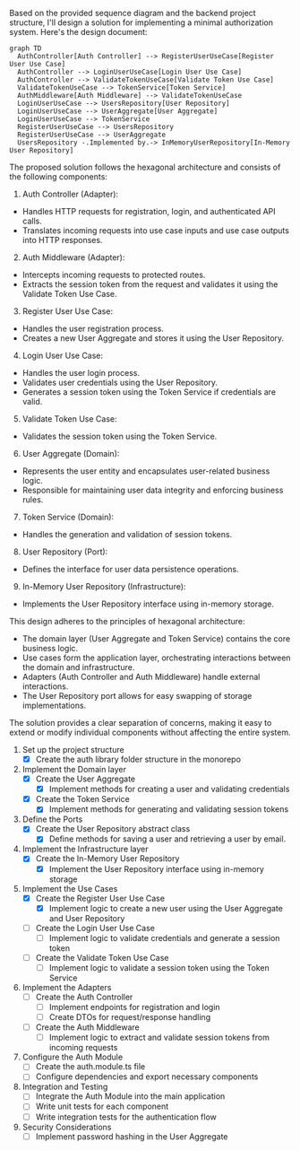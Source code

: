 Based on the provided sequence diagram and the backend project structure, I'll design a solution for implementing a minimal authorization system. Here's the design document:

```mermaid
graph TD
  AuthController[Auth Controller] --> RegisterUserUseCase[Register User Use Case]
  AuthController --> LoginUserUseCase[Login User Use Case]
  AuthController --> ValidateTokenUseCase[Validate Token Use Case]
  ValidateTokenUseCase --> TokenService[Token Service]
  AuthMiddleware[Auth Middleware] --> ValidateTokenUseCase
  LoginUserUseCase --> UsersRepository[User Repository]
  LoginUserUseCase --> UserAggregate[User Aggregate]
  LoginUserUseCase --> TokenService
  RegisterUserUseCase --> UsersRepository
  RegisterUserUseCase --> UserAggregate
  UsersRepository -.Implemented by.-> InMemoryUserRepository[In-Memory User Repository]

```

The proposed solution follows the hexagonal architecture and consists of the following components:

1. Auth Controller (Adapter):
  - Handles HTTP requests for registration, login, and authenticated API calls.
  - Translates incoming requests into use case inputs and use case outputs into HTTP responses.

2. Auth Middleware (Adapter):
  - Intercepts incoming requests to protected routes.
  - Extracts the session token from the request and validates it using the Validate Token Use Case.

3. Register User Use Case:
  - Handles the user registration process.
  - Creates a new User Aggregate and stores it using the User Repository.

4. Login User Use Case:
  - Handles the user login process.
  - Validates user credentials using the User Repository.
  - Generates a session token using the Token Service if credentials are valid.

5. Validate Token Use Case:
  - Validates the session token using the Token Service.

6. User Aggregate (Domain):
  - Represents the user entity and encapsulates user-related business logic.
  - Responsible for maintaining user data integrity and enforcing business rules.

7. Token Service (Domain):
  - Handles the generation and validation of session tokens.

8. User Repository (Port):
  - Defines the interface for user data persistence operations.

9. In-Memory User Repository (Infrastructure):
  - Implements the User Repository interface using in-memory storage.

This design adheres to the principles of hexagonal architecture:
- The domain layer (User Aggregate and Token Service) contains the core business logic.
- Use cases form the application layer, orchestrating interactions between the domain and infrastructure.
- Adapters (Auth Controller and Auth Middleware) handle external interactions.
- The User Repository port allows for easy swapping of storage implementations.

The solution provides a clear separation of concerns, making it easy to extend or modify individual components without affecting the entire system.

1. Set up the project structure
   - [X] Create the auth library folder structure in the monorepo
2. Implement the Domain layer
   - [X] Create the User Aggregate
     - [X] Implement methods for creating a user and validating credentials
   - [X] Create the Token Service
     - [X] Implement methods for generating and validating session tokens
3. Define the Ports
   - [X] Create the User Repository abstract class
     - [X] Define methods for saving a user and retrieving a user by email.
4. Implement the Infrastructure layer
   - [X] Create the In-Memory User Repository
     - [X] Implement the User Repository interface using in-memory storage
5. Implement the Use Cases
   - [X] Create the Register User Use Case
     - [X] Implement logic to create a new user using the User Aggregate and User Repository
   - [ ] Create the Login User Use Case
     - [ ] Implement logic to validate credentials and generate a session token
   - [ ] Create the Validate Token Use Case
     - [ ] Implement logic to validate a session token using the Token Service

6. Implement the Adapters
   - [ ] Create the Auth Controller
     - [ ] Implement endpoints for registration and login
     - [ ] Create DTOs for request/response handling
   - [ ] Create the Auth Middleware
     - [ ] Implement logic to extract and validate session tokens from incoming requests

7. Configure the Auth Module
   - [ ] Create the auth.module.ts file
   - [ ] Configure dependencies and export necessary components

8. Integration and Testing
   - [ ] Integrate the Auth Module into the main application
   - [ ] Write unit tests for each component
   - [ ] Write integration tests for the authentication flow
9. Security Considerations
   - [ ] Implement password hashing in the User Aggregate
